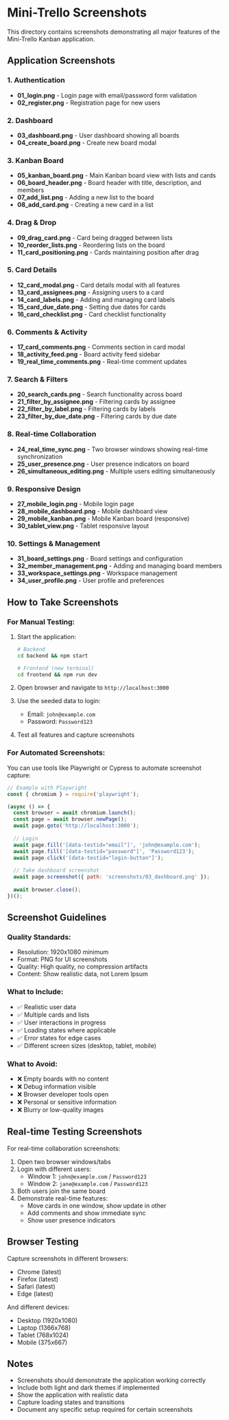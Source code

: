 # Mini-Trello Screenshots

This directory contains screenshots demonstrating all major features of the Mini-Trello Kanban application.

## Application Screenshots

### 1. Authentication
- **01_login.png** - Login page with email/password form validation
- **02_register.png** - Registration page for new users

### 2. Dashboard
- **03_dashboard.png** - User dashboard showing all boards
- **04_create_board.png** - Create new board modal

### 3. Kanban Board
- **05_kanban_board.png** - Main Kanban board view with lists and cards
- **06_board_header.png** - Board header with title, description, and members
- **07_add_list.png** - Adding a new list to the board
- **08_add_card.png** - Creating a new card in a list

### 4. Drag & Drop
- **09_drag_card.png** - Card being dragged between lists
- **10_reorder_lists.png** - Reordering lists on the board
- **11_card_positioning.png** - Cards maintaining position after drag

### 5. Card Details
- **12_card_modal.png** - Card details modal with all features
- **13_card_assignees.png** - Assigning users to a card
- **14_card_labels.png** - Adding and managing card labels
- **15_card_due_date.png** - Setting due dates for cards
- **16_card_checklist.png** - Card checklist functionality

### 6. Comments & Activity
- **17_card_comments.png** - Comments section in card modal
- **18_activity_feed.png** - Board activity feed sidebar
- **19_real_time_comments.png** - Real-time comment updates

### 7. Search & Filters
- **20_search_cards.png** - Search functionality across board
- **21_filter_by_assignee.png** - Filtering cards by assignee
- **22_filter_by_label.png** - Filtering cards by labels
- **23_filter_by_due_date.png** - Filtering cards by due date

### 8. Real-time Collaboration
- **24_real_time_sync.png** - Two browser windows showing real-time synchronization
- **25_user_presence.png** - User presence indicators on board
- **26_simultaneous_editing.png** - Multiple users editing simultaneously

### 9. Responsive Design
- **27_mobile_login.png** - Mobile login page
- **28_mobile_dashboard.png** - Mobile dashboard view
- **29_mobile_kanban.png** - Mobile Kanban board (responsive)
- **30_tablet_view.png** - Tablet responsive layout

### 10. Settings & Management
- **31_board_settings.png** - Board settings and configuration
- **32_member_management.png** - Adding and managing board members
- **33_workspace_settings.png** - Workspace management
- **34_user_profile.png** - User profile and preferences

## How to Take Screenshots

### For Manual Testing:
1. Start the application:
   ```bash
   # Backend
   cd backend && npm start
   
   # Frontend (new terminal)
   cd frontend && npm run dev
   ```

2. Open browser and navigate to `http://localhost:3000`

3. Use the seeded data to login:
   - Email: `john@example.com`
   - Password: `Password123`

4. Test all features and capture screenshots

### For Automated Screenshots:
You can use tools like Playwright or Cypress to automate screenshot capture:

```javascript
// Example with Playwright
const { chromium } = require('playwright');

(async () => {
  const browser = await chromium.launch();
  const page = await browser.newPage();
  await page.goto('http://localhost:3000');
  
  // Login
  await page.fill('[data-testid="email"]', 'john@example.com');
  await page.fill('[data-testid="password"]', 'Password123');
  await page.click('[data-testid="login-button"]');
  
  // Take dashboard screenshot
  await page.screenshot({ path: 'screenshots/03_dashboard.png' });
  
  await browser.close();
})();
```

## Screenshot Guidelines

### Quality Standards:
- Resolution: 1920x1080 minimum
- Format: PNG for UI screenshots
- Quality: High quality, no compression artifacts
- Content: Show realistic data, not Lorem Ipsum

### What to Include:
- ✅ Realistic user data
- ✅ Multiple cards and lists
- ✅ User interactions in progress
- ✅ Loading states where applicable
- ✅ Error states for edge cases
- ✅ Different screen sizes (desktop, tablet, mobile)

### What to Avoid:
- ❌ Empty boards with no content
- ❌ Debug information visible
- ❌ Browser developer tools open
- ❌ Personal or sensitive information
- ❌ Blurry or low-quality images

## Real-time Testing Screenshots

For real-time collaboration screenshots:

1. Open two browser windows/tabs
2. Login with different users:
   - Window 1: `john@example.com` / `Password123`
   - Window 2: `jane@example.com` / `Password123`
3. Both users join the same board
4. Demonstrate real-time features:
   - Move cards in one window, show update in other
   - Add comments and show immediate sync
   - Show user presence indicators

## Browser Testing

Capture screenshots in different browsers:
- Chrome (latest)
- Firefox (latest) 
- Safari (latest)
- Edge (latest)

And different devices:
- Desktop (1920x1080)
- Laptop (1366x768)
- Tablet (768x1024)
- Mobile (375x667)

## Notes

- Screenshots should demonstrate the application working correctly
- Include both light and dark themes if implemented
- Show the application with realistic data
- Capture loading states and transitions
- Document any specific setup required for certain screenshots